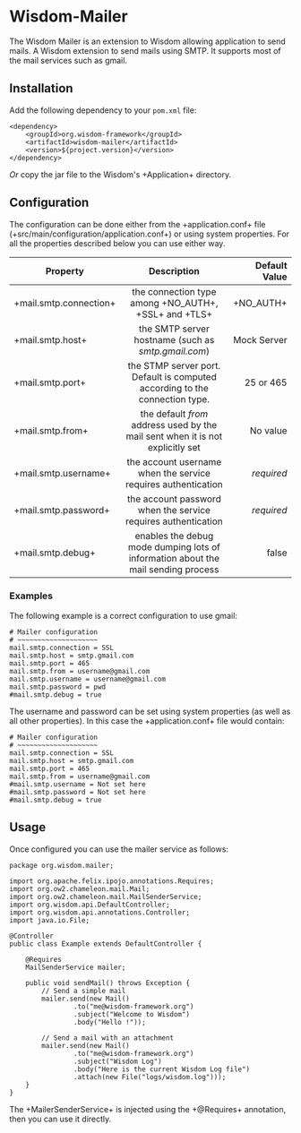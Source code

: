 # Wisdom-Mailer

The Wisdom Mailer is an extension to Wisdom allowing application to send mails. A Wisdom extension to send mails
using SMTP. It supports most of the mail services such as gmail.

## Installation

Add the following dependency to your `pom.xml` file:

````
<dependency>
    <groupId>org.wisdom-framework</groupId>
    <artifactId>wisdom-mailer</artifactId>
    <version>${project.version}</version>
</dependency>
````

*Or* copy the jar file to the Wisdom's +Application+ directory.

## Configuration

The configuration can be done either from the +application.conf+ file (+src/main/configuration/application.conf+) or
using system properties. For all the properties described below you can use either way.

| Property               | Description                                                                | Default Value  |
| ---------------------- |:--------------------------------------------------------------------------:| --------------:|
| +mail.smtp.connection+ |the connection type among +NO_AUTH+, +SSL+ and +TLS+                        |+NO_AUTH+       |
| +mail.smtp.host+       |the SMTP server hostname (such as _smtp.gmail.com_)                         |Mock Server     |
| +mail.smtp.port+       |the STMP server port. Default is computed according to the connection type. |25 or 465       |
| +mail.smtp.from+       |the default _from_ address used by the mail sent when it is not explicitly set| No value     |
| +mail.smtp.username+   |the account username when the service requires authentication               | _required_     |
| +mail.smtp.password+   |the account password when the service requires authentication               | _required_     |
| +mail.smtp.debug+      |enables the debug mode dumping lots of information about the mail sending process |false     |

### Examples

The following example is a correct configuration to use gmail:

````
# Mailer configuration
# ~~~~~~~~~~~~~~~~~~~~
mail.smtp.connection = SSL
mail.smtp.host = smtp.gmail.com
mail.smtp.port = 465
mail.smtp.from = username@gmail.com
mail.smtp.username = username@gmail.com
mail.smtp.password = pwd
#mail.smtp.debug = true
````

The username and password can be set using system properties (as well as all other properties). In this case the
+application.conf+ file would contain:

````
# Mailer configuration
# ~~~~~~~~~~~~~~~~~~~~
mail.smtp.connection = SSL
mail.smtp.host = smtp.gmail.com
mail.smtp.port = 465
mail.smtp.from = username@gmail.com
#mail.smtp.username = Not set here
#mail.smtp.password = Not set here
#mail.smtp.debug = true
````

## Usage

Once configured you can use the mailer service as follows:

````
package org.wisdom.mailer;

import org.apache.felix.ipojo.annotations.Requires;
import org.ow2.chameleon.mail.Mail;
import org.ow2.chameleon.mail.MailSenderService;
import org.wisdom.api.DefaultController;
import org.wisdom.api.annotations.Controller;
import java.io.File;

@Controller
public class Example extends DefaultController {

    @Requires
    MailSenderService mailer;

    public void sendMail() throws Exception {
        // Send a simple mail
        mailer.send(new Mail()
                .to("me@wisdom-framework.org")
                .subject("Welcome to Wisdom")
                .body("Hello !"));

        // Send a mail with an attachment
        mailer.send(new Mail()
                .to("me@wisdom-framework.org")
                .subject("Wisdom Log")
                .body("Here is the current Wisdom Log file")
                .attach(new File("logs/wisdom.log")));
    }
}
````

The +MailerSenderService+ is injected using the +@Requires+ annotation, then you can use it directly.

